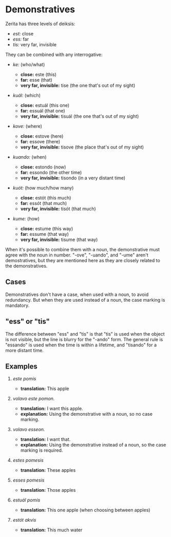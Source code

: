 # Demonstratives

Zerita has three levels of deiksis:

- _est:_ close
- _ess:_ far
- _tis:_ very far, invisible

They can be combined with any interrogative:

- _ke:_ (who/what)

    - **close:** este (this)
    - **far:** esse (that)
    - **very far, invisible:** tise (the one that's out of my sight)

- _kuál:_ (which)

    - **close:** estuál (this one)
    - **far:** essuál (that one)
    - **very far, invisible:** tisuál (the one that's out of my sight)

- _kove:_ (where)

    - **close:** estove (here)
    - **far:** essove (there)
    - **very far, invisible:** tisove (the place that's out of my sight)

- _kuando:_ (when)

    - **close:** estondo (now)
    - **far:** essondo (the other time)
    - **very far, invisible:** tisondo (in a very distant time)

- _kuót:_ (how much/how many)

    - **close:** estót (this much)
    - **far:** essót (that much)
    - **very far, invisible:** tisót (that much)

- _kume:_ (how)

    - **close:** estume (this way)
    - **far:** essume (that way)
    - **very far, invisible:** tisume (that way)

When it's possible to combine them with a noun, the demonstrative must agree with the noun in number.
"-ove", "-uando", and "-ume" aren't demostratives, but they are mentioned here as they are closely related to the demonstratives.

## Cases

Demonstratives don't have a case, when used with a noun, to avoid redundancy.
But when they are used instead of a noun, the case marking is mandatory.

## "ess" or "tis"

The difference between "ess" and "tis" is that "tis" is used when the object is not visible, but the line is blurry for the "-ando" form.
The general rule is "essando" is used when the time is within a lifetime, and "tisando" for a more distant time.

## Examples

1. _este pomis_

    - **translation:** This apple

1. _volavo este pomon._

    - **translation:** I want this apple.
    - **explanation:** Using the demonstrative with a noun, so no case marking.

1. _volavo esseon._

    - **translation:** I want that.
    - **explanation:** Using the demonstrative instead of a noun,
      so the case marking is required.

1. _estes pomesis_

    - **translation:** These apples

1. _esses pomesis_

    - **translation:** Those apples

1. _estuál pomis_

    - **translation:** This one apple (when choosing between apples)

1. _estót akvis_

    - **translation:** This much water

